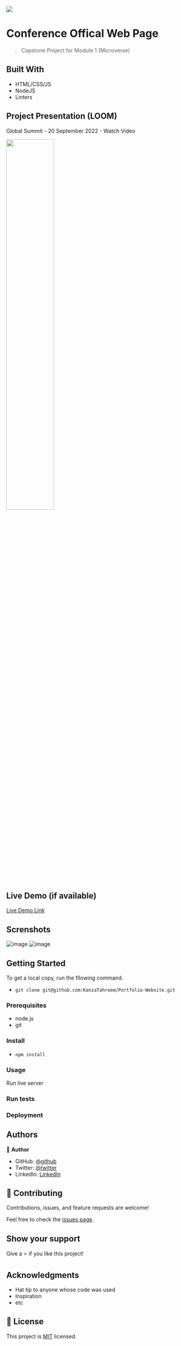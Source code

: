 ![](https://img.shields.io/badge/Microverse-blueviolet)

# Conference Offical Web Page

> Capstone Project for Module 1 (Microverse)


## Built With

- HTML/CSS/JS 
- NodeJS 
- Linters 
## Project Presentation (LOOM)
Global Summit - 20 September 2022 - Watch Video


[<img src="https://cdn.loom.com/sessions/thumbnails/23fe669231f9467196cc0d3a07e36685-with-play.gif" width="50%">](https://www.loom.com/embed/23fe669231f9467196cc0d3a07e36685 "Now in Android: 55")


## Live Demo (if available)

[Live Demo Link](https://zied2112.github.io/Capstone1/)


## Screnshots

![image](https://user-images.githubusercontent.com/11340240/191270536-f542f596-e62d-488e-9574-e6135e612315.png)
![image](https://user-images.githubusercontent.com/11340240/191270636-77a0882d-0806-41ae-9963-266d57245f62.png)
## Getting Started

To get a local copy, run the fllowing command.

- `git clone git@github.com:KanzaTahreem/Portfolio-Website.git`

### Prerequisites

- node.js
- git

### Install

- `npm install `

### Usage

Run live server


### Run tests

### Deployment



## Authors

👤 **Author**

- GitHub: [@github](https://github.com/zied2112)
- Twitter: [@twitter](https://twitter.com/AmorZied1996)
- LinkedIn: [LinkedIn](https://www.linkedin.com/in/zied-ben-amor-924908149/)

## 🤝 Contributing

Contributions, issues, and feature requests are welcome!

Feel free to check the [issues page](../../issues/).

## Show your support

Give a ⭐️ if you like this project!

## Acknowledgments

- Hat tip to anyone whose code was used
- Inspiration
- etc

## 📝 License

This project is [MIT](./LICENSE) licensed.
